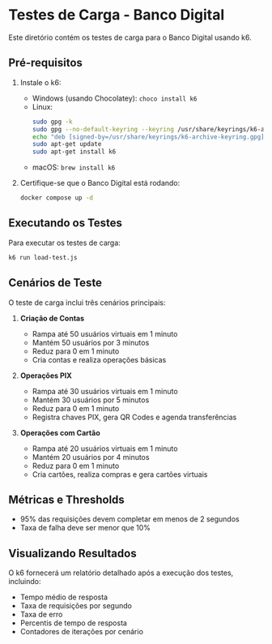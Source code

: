 # Testes de Carga - Banco Digital

Este diretório contém os testes de carga para o Banco Digital usando k6.

## Pré-requisitos

1. Instale o k6:
   - Windows (usando Chocolatey): `choco install k6`
   - Linux: 
     ```bash
     sudo gpg -k
     sudo gpg --no-default-keyring --keyring /usr/share/keyrings/k6-archive-keyring.gpg --keyserver hkp://keyserver.ubuntu.com:80 --recv-keys C5AD17C747E3415A3642D57D77C6C491D6AC1D69
     echo "deb [signed-by=/usr/share/keyrings/k6-archive-keyring.gpg] https://dl.k6.io/deb stable main" | sudo tee /etc/apt/sources.list.d/k6.list
     sudo apt-get update
     sudo apt-get install k6
     ```
   - macOS: `brew install k6`

2. Certifique-se que o Banco Digital está rodando:
   ```bash
   docker compose up -d
   ```

## Executando os Testes

Para executar os testes de carga:

```bash
k6 run load-test.js
```

## Cenários de Teste

O teste de carga inclui três cenários principais:

1. **Criação de Contas**
   - Rampa até 50 usuários virtuais em 1 minuto
   - Mantém 50 usuários por 3 minutos
   - Reduz para 0 em 1 minuto
   - Cria contas e realiza operações básicas

2. **Operações PIX**
   - Rampa até 30 usuários virtuais em 1 minuto
   - Mantém 30 usuários por 5 minutos
   - Reduz para 0 em 1 minuto
   - Registra chaves PIX, gera QR Codes e agenda transferências

3. **Operações com Cartão**
   - Rampa até 20 usuários virtuais em 1 minuto
   - Mantém 20 usuários por 4 minutos
   - Reduz para 0 em 1 minuto
   - Cria cartões, realiza compras e gera cartões virtuais

## Métricas e Thresholds

- 95% das requisições devem completar em menos de 2 segundos
- Taxa de falha deve ser menor que 10%

## Visualizando Resultados

O k6 fornecerá um relatório detalhado após a execução dos testes, incluindo:

- Tempo médio de resposta
- Taxa de requisições por segundo
- Taxa de erro
- Percentis de tempo de resposta
- Contadores de iterações por cenário 